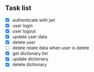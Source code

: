## Task list

-   [x] authenticate with jwt
-   [x] user login
-   [x] user logout
-   [x] update user data
-   [x] delete user
-   [ ] delete relate data when user is delete
-   [x] get dictionary list
-   [x] update dictionary
-   [x] delete dictionary

